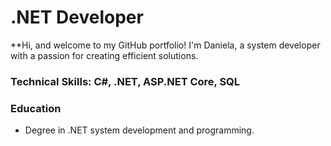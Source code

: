 #  .NET Developer
**Hi, and welcome to my GitHub portfolio! I'm Daniela, a system developer with a passion for creating efficient solutions. 

### Technical Skills: C#, .NET, ASP.NET Core, SQL

### Education
- Degree in .NET system development and programming.
